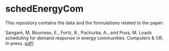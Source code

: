 # schedEnergyCom

This repository contains the data and the formulations related to the paper: 

Sangaré, M, Bourreau, E., Fortz, B., Pachurka, A., and Poss, M. Loads scheduling for demand response in energy communities. Computers & OR, In press. [pdf](https://hal.science/hal-03880548)]
